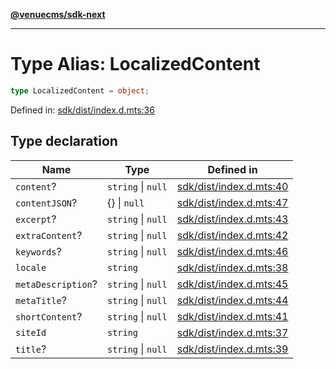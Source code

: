 [**@venuecms/sdk-next**](../Index.md)

***

# Type Alias: LocalizedContent

```ts
type LocalizedContent = object;
```

Defined in: [sdk/dist/index.d.mts:36](https://github.com/venuecms/sdk/blob/bc8b8c4174423a3d8d92fe0cce4d46883acf7584/packages/sdk/dist/index.d.mts#L36)

## Type declaration

| Name | Type | Defined in |
| ------ | ------ | ------ |
| <a id="content"></a> `content`? | `string` \| `null` | [sdk/dist/index.d.mts:40](https://github.com/venuecms/sdk/blob/bc8b8c4174423a3d8d92fe0cce4d46883acf7584/packages/sdk/dist/index.d.mts#L40) |
| <a id="contentjson"></a> `contentJSON`? | \{\} \| `null` | [sdk/dist/index.d.mts:47](https://github.com/venuecms/sdk/blob/bc8b8c4174423a3d8d92fe0cce4d46883acf7584/packages/sdk/dist/index.d.mts#L47) |
| <a id="excerpt"></a> `excerpt`? | `string` \| `null` | [sdk/dist/index.d.mts:43](https://github.com/venuecms/sdk/blob/bc8b8c4174423a3d8d92fe0cce4d46883acf7584/packages/sdk/dist/index.d.mts#L43) |
| <a id="extracontent"></a> `extraContent`? | `string` \| `null` | [sdk/dist/index.d.mts:42](https://github.com/venuecms/sdk/blob/bc8b8c4174423a3d8d92fe0cce4d46883acf7584/packages/sdk/dist/index.d.mts#L42) |
| <a id="keywords"></a> `keywords`? | `string` \| `null` | [sdk/dist/index.d.mts:46](https://github.com/venuecms/sdk/blob/bc8b8c4174423a3d8d92fe0cce4d46883acf7584/packages/sdk/dist/index.d.mts#L46) |
| <a id="locale"></a> `locale` | `string` | [sdk/dist/index.d.mts:38](https://github.com/venuecms/sdk/blob/bc8b8c4174423a3d8d92fe0cce4d46883acf7584/packages/sdk/dist/index.d.mts#L38) |
| <a id="metadescription"></a> `metaDescription`? | `string` \| `null` | [sdk/dist/index.d.mts:45](https://github.com/venuecms/sdk/blob/bc8b8c4174423a3d8d92fe0cce4d46883acf7584/packages/sdk/dist/index.d.mts#L45) |
| <a id="metatitle"></a> `metaTitle`? | `string` \| `null` | [sdk/dist/index.d.mts:44](https://github.com/venuecms/sdk/blob/bc8b8c4174423a3d8d92fe0cce4d46883acf7584/packages/sdk/dist/index.d.mts#L44) |
| <a id="shortcontent"></a> `shortContent`? | `string` \| `null` | [sdk/dist/index.d.mts:41](https://github.com/venuecms/sdk/blob/bc8b8c4174423a3d8d92fe0cce4d46883acf7584/packages/sdk/dist/index.d.mts#L41) |
| <a id="siteid"></a> `siteId` | `string` | [sdk/dist/index.d.mts:37](https://github.com/venuecms/sdk/blob/bc8b8c4174423a3d8d92fe0cce4d46883acf7584/packages/sdk/dist/index.d.mts#L37) |
| <a id="title"></a> `title`? | `string` \| `null` | [sdk/dist/index.d.mts:39](https://github.com/venuecms/sdk/blob/bc8b8c4174423a3d8d92fe0cce4d46883acf7584/packages/sdk/dist/index.d.mts#L39) |
